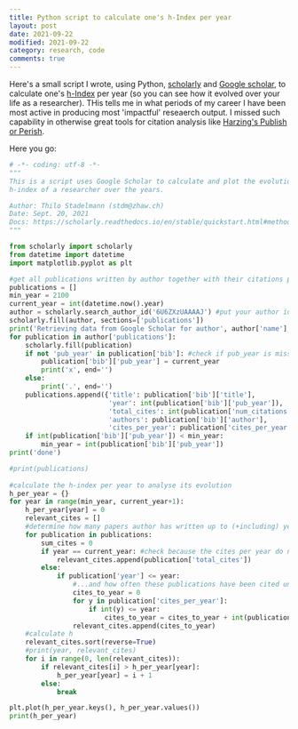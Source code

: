 ```yaml
---
title: Python script to calculate one's h-Index per year
layout: post
date: 2021-09-22
modified: 2021-09-22
category: research, code
comments: true
---
```


Here's a small script I wrote, using Python, [scholarly](https://scholarly.readthedocs.io/en/stable/quickstart.html) and [Google scholar](https://scholar.google.com/), to calculate one's [h-Index](https://en.wikipedia.org/wiki/H-index) per year (so you can see how it evolved over your life as a researcher). THis tells me in what periods of my career I have been most active in producing most 'impactful' reseaerch output. I missed such capability in otherwise great tools for citation analysis like [Harzing's Publish or Perish](https://harzing.com/resources/publish-or-perish). 

<!-- more -->

Here you go:


```python
# -*- coding: utf-8 -*-
"""
This is a script uses Google Scholar to calculate and plot the evolution of the 
h-index of a researcher over the years.

Author: Thilo Stadelmann (stdm@zhaw.ch)
Date: Sept. 20, 2021
Docs: https://scholarly.readthedocs.io/en/stable/quickstart.html#methods-for-scholar
"""

from scholarly import scholarly
from datetime import datetime
import matplotlib.pyplot as plt

#get all publications written by author together with their citations per year from Google Scholar
publications = []
min_year = 2100
current_year = int(datetime.now().year)
author = scholarly.search_author_id('6U6ZXzUAAAAJ') #put your author id here
scholarly.fill(author, sections=['publications'])
print('Retrieving data from Google Scholar for author', author['name'], end='')
for publication in author['publications']:
    scholarly.fill(publication)
    if not 'pub_year' in publication['bib']: #check if pub_year is missing in the Google data
        publication['bib']['pub_year'] = current_year
        print('x', end='')
    else:
        print('.', end='')
    publications.append({'title': publication['bib']['title'],
                         'year': int(publication['bib']['pub_year']),
                         'total_cites': int(publication['num_citations']),
                         'authors': publication['bib']['author'],
                         'cites_per_year': publication['cites_per_year']})
    if int(publication['bib']['pub_year']) < min_year:
        min_year = int(publication['bib']['pub_year'])
print('done')

#print(publications)
        
#calculate the h-index per year to analyse its evolution
h_per_year = {}
for year in range(min_year, current_year+1):
    h_per_year[year] = 0 
    relevant_cites = []
    #determine how many papers author has written up to (+including) year
    for publication in publications:
        sum_cites = 0
        if year == current_year: #check because the cites per year do not always add up to the total number of cites in the Google data
            relevant_cites.append(publication['total_cites'])
        else:
            if publication['year'] <= year:
                #...and how often these publications have been cited until that year
                cites_to_year = 0
                for y in publication['cites_per_year']:
                    if int(y) <= year:
                        cites_to_year = cites_to_year + int(publication['cites_per_year'][y])
                relevant_cites.append(cites_to_year)
    #calculate h
    relevant_cites.sort(reverse=True)
    #print(year, relevant_cites)
    for i in range(0, len(relevant_cites)):
        if relevant_cites[i] > h_per_year[year]:
            h_per_year[year] = i + 1
        else:
            break

plt.plot(h_per_year.keys(), h_per_year.values())
print(h_per_year)
```
